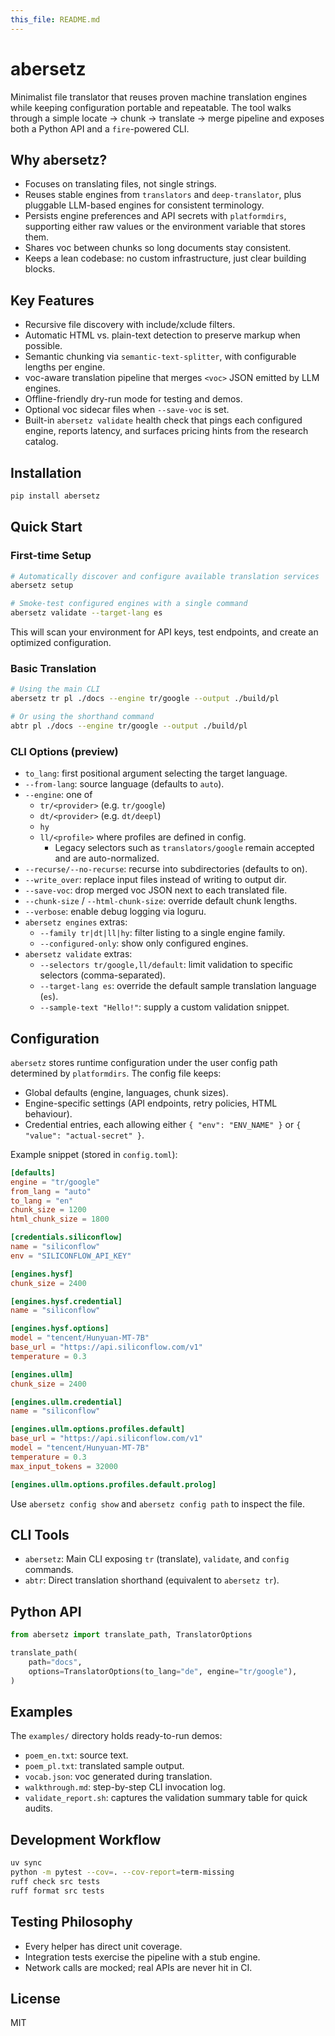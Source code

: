 ```yaml
---
this_file: README.md
---
```

# abersetz

Minimalist file translator that reuses proven machine translation engines while keeping configuration portable and repeatable. The tool walks through a simple locate → chunk → translate → merge pipeline and exposes both a Python API and a `fire`-powered CLI.

## Why abersetz?
- Focuses on translating files, not single strings.
- Reuses stable engines from `translators` and `deep-translator`, plus pluggable LLM-based engines for consistent terminology.
- Persists engine preferences and API secrets with `platformdirs`, supporting either raw values or the environment variable that stores them.
- Shares voc between chunks so long documents stay consistent.
- Keeps a lean codebase: no custom infrastructure, just clear building blocks.

## Key Features
- Recursive file discovery with include/xclude filters.
- Automatic HTML vs. plain-text detection to preserve markup when possible.
- Semantic chunking via `semantic-text-splitter`, with configurable lengths per engine.
- voc-aware translation pipeline that merges `<voc>` JSON emitted by LLM engines.
- Offline-friendly dry-run mode for testing and demos.
- Optional voc sidecar files when `--save-voc` is set.
- Built-in `abersetz validate` health check that pings each configured engine, reports latency, and surfaces pricing hints from the research catalog.

## Installation
```bash
pip install abersetz
```

## Quick Start

### First-time Setup
```bash
# Automatically discover and configure available translation services
abersetz setup

# Smoke-test configured engines with a single command
abersetz validate --target-lang es
```

This will scan your environment for API keys, test endpoints, and create an optimized configuration.

### Basic Translation
```bash
# Using the main CLI
abersetz tr pl ./docs --engine tr/google --output ./build/pl

# Or using the shorthand command
abtr pl ./docs --engine tr/google --output ./build/pl
```

### CLI Options (preview)
- `to_lang`: first positional argument selecting the target language.
- `--from-lang`: source language (defaults to `auto`).
- `--engine`: one of
  - `tr/<provider>` (e.g. `tr/google`)
  - `dt/<provider>` (e.g. `dt/deepl`)
  - `hy`
  - `ll/<profile>` where profiles are defined in config.
    - Legacy selectors such as `translators/google` remain accepted and are auto-normalized.
- `--recurse/--no-recurse`: recurse into subdirectories (defaults to on).
- `--write_over`: replace input files instead of writing to output dir.
- `--save-voc`: drop merged voc JSON next to each translated file.
- `--chunk-size` / `--html-chunk-size`: override default chunk lengths.
- `--verbose`: enable debug logging via loguru.
- `abersetz engines` extras:
  - `--family tr|dt|ll|hy`: filter listing to a single engine family.
  - `--configured-only`: show only configured engines.
- `abersetz validate` extras:
  - `--selectors tr/google,ll/default`: limit validation to specific selectors (comma-separated).
  - `--target-lang es`: override the default sample translation language (`es`).
  - `--sample-text "Hello!"`: supply a custom validation snippet.

## Configuration
`abersetz` stores runtime configuration under the user config path determined by `platformdirs`. The config file keeps:
- Global defaults (engine, languages, chunk sizes).
- Engine-specific settings (API endpoints, retry policies, HTML behaviour).
- Credential entries, each allowing either `{ "env": "ENV_NAME" }` or `{ "value": "actual-secret" }`.

Example snippet (stored in `config.toml`):
```toml
[defaults]
engine = "tr/google"
from_lang = "auto"
to_lang = "en"
chunk_size = 1200
html_chunk_size = 1800

[credentials.siliconflow]
name = "siliconflow"
env = "SILICONFLOW_API_KEY"

[engines.hysf]
chunk_size = 2400

[engines.hysf.credential]
name = "siliconflow"

[engines.hysf.options]
model = "tencent/Hunyuan-MT-7B"
base_url = "https://api.siliconflow.com/v1"
temperature = 0.3

[engines.ullm]
chunk_size = 2400

[engines.ullm.credential]
name = "siliconflow"

[engines.ullm.options.profiles.default]
base_url = "https://api.siliconflow.com/v1"
model = "tencent/Hunyuan-MT-7B"
temperature = 0.3
max_input_tokens = 32000

[engines.ullm.options.profiles.default.prolog]
```
Use `abersetz config show` and `abersetz config path` to inspect the file.

## CLI Tools
- `abersetz`: Main CLI exposing `tr` (translate), `validate`, and `config` commands.
- `abtr`: Direct translation shorthand (equivalent to `abersetz tr`).

## Python API
```python
from abersetz import translate_path, TranslatorOptions

translate_path(
    path="docs",
    options=TranslatorOptions(to_lang="de", engine="tr/google"),
)
```

## Examples
The `examples/` directory holds ready-to-run demos:
- `poem_en.txt`: source text.
- `poem_pl.txt`: translated sample output.
- `vocab.json`: voc generated during translation.
- `walkthrough.md`: step-by-step CLI invocation log.
- `validate_report.sh`: captures the validation summary table for quick audits.

## Development Workflow
```bash
uv sync
python -m pytest --cov=. --cov-report=term-missing
ruff check src tests
ruff format src tests
```

## Testing Philosophy
- Every helper has direct unit coverage.
- Integration tests exercise the pipeline with a stub engine.
- Network calls are mocked; real APIs are never hit in CI.

## License
MIT
